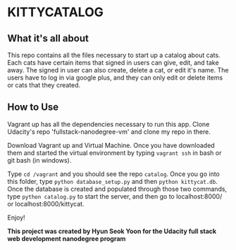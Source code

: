 # KITTYCATALOG
## What it's all about
This repo contains all the files necessary to start up a catalog about cats.
Each cats have certain items that signed in users can give, edit, and take away.
The signed in user can also create, delete a cat, or edit it's name.
The users have to log in via google plus, and they can only edit or delete 
items or cats that they created.

## How to Use
Vagrant up has all the dependencies necessary to run this app.
Clone Udacity's repo 'fullstack-nanodegree-vm' and clone my repo in there.

Download Vagrant up and Virtual Machine. Once you have downloaded them and 
started the virtual environment by typing ```vagrant ssh``` in bash or git bash (in windows).

Type ```cd /vagrant``` and you should see the repo ```catalog```.
Once you go into this folder, type ```python database_setup.py``` and then ```python kittycat.db```.
Once the database is created and populated through those two commands, type ```python catalog.py```
to start the server, and then go to localhost:8000/ or localhost:8000/kittycat.

Enjoy!

**This project was created by Hyun Seok Yoon for the Udacity full stack web development nanodegree program**